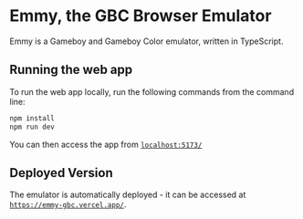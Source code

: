 # Emmy, the GBC Browser Emulator

Emmy is a Gameboy and Gameboy Color emulator, written in TypeScript.

## Running the web app

To run the web app locally, run the following commands from the command line:

```sh
npm install
npm run dev
```

You can then access the app from [`localhost:5173/`](http://localhost:5173)

## Deployed Version

The emulator is automatically deployed - it can be accessed at [`https://emmy-gbc.vercel.app/`](https://emmy-gbc.vercel.app/).
